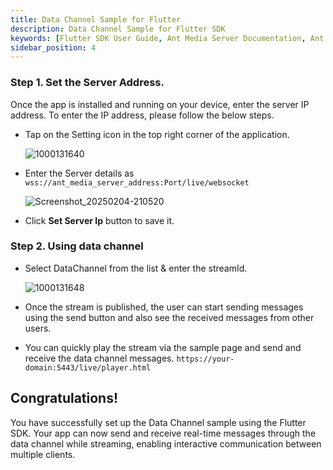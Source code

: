 ```yaml
---
title: Data Channel Sample for Flutter
description: Data Channel Sample for Flutter SDK 
keywords: [Flutter SDK User Guide, Ant Media Server Documentation, Ant Media Server Tutorials]
sidebar_position: 4
---
```


### Step 1. Set the Server Address.
Once the app is installed and running on your device, enter the server IP address. To enter the IP address, please follow the below steps.

- Tap on the Setting icon in the top right corner of the application.
  
  ![1000131640](https://github.com/user-attachments/assets/0ee23ed3-62eb-4bd8-a2cd-55ffb5615e82)

- Enter the Server details as ```wss://ant_media_server_address:Port/live/websocket```

  ![Screenshot_20250204-210520](https://github.com/user-attachments/assets/1a5f7797-b20e-4203-b96a-a3f71e72a82e)

- Click **Set Server Ip** button to save it.

### Step 2. Using data channel

- Select DataChannel from the list & enter the streamId.

  ![1000131648](https://github.com/user-attachments/assets/91b7e4ae-07ad-481e-b89f-4659e38fdf2e)

- Once the stream is published, the user can start sending messages using the send button and also see the received messages from other users.

- You can quickly play the stream via the sample page and send and receive the data channel messages.
  ```https://your-domain:5443/live/player.html```

## Congratulations!

You have successfully set up the Data Channel sample using the Flutter SDK. Your app can now send and receive real-time messages through the data channel while streaming, enabling interactive communication between multiple clients.